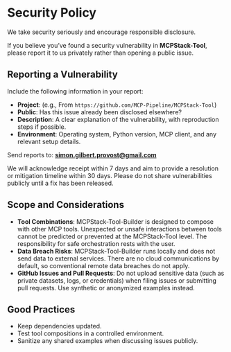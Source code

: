 # Security Policy

We take security seriously and encourage responsible disclosure.

If you believe you’ve found a security vulnerability in **MCPStack-Tool**, please report it to us privately rather than opening a public issue.

## Reporting a Vulnerability

Include the following information in your report:

- **Project**: <Repository URL> (e.g., From `https://github.com/MCP-Pipeline/MCPStack-Tool`)
- **Public**: Has this issue already been disclosed elsewhere?
- **Description**: A clear explanation of the vulnerability, with reproduction steps if possible.
- **Environment**: Operating system, Python version, MCP client, and any relevant setup details.

Send reports to: **simon.gilbert.provost@gmail.com**

We will acknowledge receipt within 7 days and aim to provide a resolution or mitigation timeline within 30 days. Please do not share vulnerabilities publicly until a fix has been released.

## Scope and Considerations

- **Tool Combinations**: MCPStack-Tool-Builder is designed to compose with other MCP tools. Unexpected or unsafe interactions between tools cannot be predicted or prevented at the MCPStack-Tool level. The responsibility for safe orchestration rests with the user.
- **Data Breach Risks**: MCPStack-Tool-Builder runs locally and does not send data to external services. There are no cloud communications by default, so conventional remote data breaches do not apply.
- **GitHub Issues and Pull Requests**: Do not upload sensitive data (such as private datasets, logs, or credentials) when filing issues or submitting pull requests. Use synthetic or anonymized examples instead.

## Good Practices

- Keep dependencies updated.
- Test tool compositions in a controlled environment.
- Sanitize any shared examples when discussing issues publicly.
